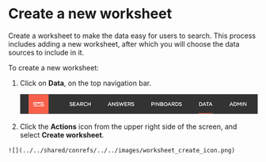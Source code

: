 # Create a new worksheet

Create a worksheet to make the data easy for users to search. This process includes adding a new worksheet, after which you will choose the data sources to include in it.

To create a new worksheet:

1.   Click on **Data**, on the top navigation bar. 

     ![](../../shared/conrefs/../../images/data_icon.png "Data") 

2.   Click the **Actions** icon from the upper right side of the screen, and select **Create worksheet**. 

    ![](../../shared/conrefs/../../images/worksheet_create_icon.png)


